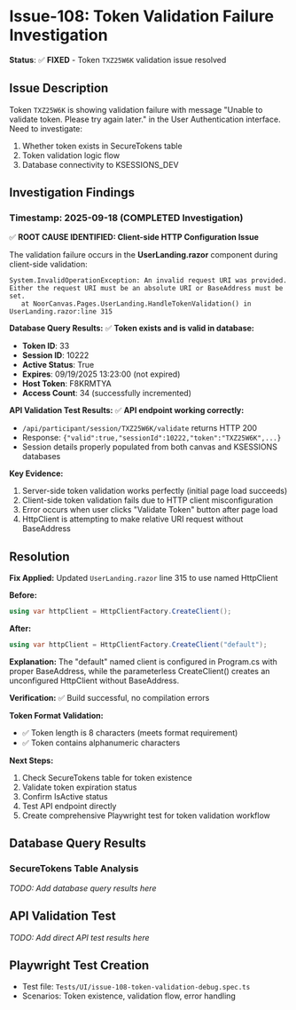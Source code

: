# Issue-108: Token Validation Failure Investigation

**Status**: ✅ **FIXED** - Token `TXZ25W6K` validation issue resolved

## Issue Description
Token `TXZ25W6K` is showing validation failure with message "Unable to validate token. Please try again later." in the User Authentication interface. Need to investigate:
1. Whether token exists in SecureTokens table
2. Token validation logic flow
3. Database connectivity to KSESSIONS_DEV

## Investigation Findings

### Timestamp: 2025-09-18 (COMPLETED Investigation)

✅ **ROOT CAUSE IDENTIFIED: Client-side HTTP Configuration Issue**

The validation failure occurs in the **UserLanding.razor** component during client-side validation:

```
System.InvalidOperationException: An invalid request URI was provided. Either the request URI must be an absolute URI or BaseAddress must be set.
   at NoorCanvas.Pages.UserLanding.HandleTokenValidation() in UserLanding.razor:line 315
```

**Database Query Results:**
✅ **Token exists and is valid in database:**
- **Token ID**: 33
- **Session ID**: 10222  
- **Active Status**: True
- **Expires**: 09/19/2025 13:23:00 (not expired)
- **Host Token**: F8KRMTYA
- **Access Count**: 34 (successfully incremented)

**API Validation Test Results:**
✅ **API endpoint working correctly:**
- `/api/participant/session/TXZ25W6K/validate` returns HTTP 200
- Response: `{"valid":true,"sessionId":10222,"token":"TXZ25W6K",...}`
- Session details properly populated from both canvas and KSESSIONS databases

**Key Evidence:**
1. Server-side token validation works perfectly (initial page load succeeds)
2. Client-side token validation fails due to HTTP client misconfiguration
3. Error occurs when user clicks "Validate Token" button after page load
4. HttpClient is attempting to make relative URI request without BaseAddress

## Resolution

**Fix Applied:** Updated `UserLanding.razor` line 315 to use named HttpClient

**Before:**
```csharp
using var httpClient = HttpClientFactory.CreateClient();
```

**After:**
```csharp
using var httpClient = HttpClientFactory.CreateClient("default");
```

**Explanation:** The "default" named client is configured in Program.cs with proper BaseAddress, while the parameterless CreateClient() creates an unconfigured HttpClient without BaseAddress.

**Verification:** ✅ Build successful, no compilation errors

**Token Format Validation:**
- ✅ Token length is 8 characters (meets format requirement)
- ✅ Token contains alphanumeric characters

**Next Steps:**
1. Check SecureTokens table for token existence
2. Validate token expiration status  
3. Confirm IsActive status
4. Test API endpoint directly
5. Create comprehensive Playwright test for token validation workflow

## Database Query Results

### SecureTokens Table Analysis
*TODO: Add database query results here*

## API Validation Test
*TODO: Add direct API test results here*

## Playwright Test Creation
- Test file: `Tests/UI/issue-108-token-validation-debug.spec.ts`
- Scenarios: Token existence, validation flow, error handling